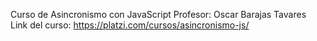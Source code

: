 Curso de Asincronismo con JavaScript
Profesor: Oscar Barajas Tavares
Link del curso: https://platzi.com/cursos/asincronismo-js/
